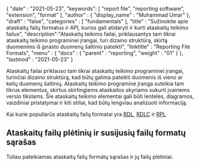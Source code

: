 {
  "date" : "2021-05-23",
  "keywords": [ "report file", "reporting software", "extension", "format" ],
  "author" : {
    "display_name" : "Muhammad Umar"
},
  "draft" : "false",
  "categories" : [ "fundamentals" ],
  "title" : "Sužinokite apie ataskaitų failų formatus ir API, kurios gali atidaryti ir kurti ataskaitų teikimo failus",
  "description":"Ataskaitų teikimo failai, priklausantys tam tikrai ataskaitų teikimo programinei įrangai, turi dizaino struktūrą, skirtą duomenims iš įprasto duomenų šaltinio pateikti",
  "linktitle" : "Reporting File Formats",
  "menu" : {
    "docs" : {
      "parent" : "reporting",
"weight" : "01"
}
},
  "lastmod" : "2021-05-23"
}

Ataskaitų failai priklauso tam tikrai ataskaitų teikimo programinei įrangai, turinčiai dizaino struktūrą, kad būtų galima pateikti duomenis iš vieno ar kelių duomenų šaltinių. Ataskaitų teikimo programinė įranga suteikia tam tikrus elementus, skirtus skirtingiems ataskaitos skyriams sukurti įvairiems verslo tikslams. Šie ataskaitų teikimo elementai gali būti lentelės, diagramos, vaizdiniai pristatymai ir kiti stiliai, kad būtų lengviau analizuoti informaciją.

Kai kurie populiarūs ataskaitų failų formatai yra [RDL](/reporting/rdl/), [RDLC](/reporting/rdlc/) ir [RPL](/reporting/rpl/)


## Ataskaitų failų plėtinių ir susijusių failų formatų sąrašas

Toliau pateikiamas ataskaitų failų formatų sąrašas ir jų failų plėtiniai.


